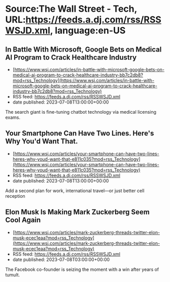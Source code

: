 # Source:The Wall Street - Tech, URL:https://feeds.a.dj.com/rss/RSSWSJD.xml, language:en-US

## In Battle With Microsoft, Google Bets on Medical AI Program to Crack Healthcare Industry
 - [https://www.wsj.com/articles/in-battle-with-microsoft-google-bets-on-medical-ai-program-to-crack-healthcare-industry-bb7c2db8?mod=rss_Technology](https://www.wsj.com/articles/in-battle-with-microsoft-google-bets-on-medical-ai-program-to-crack-healthcare-industry-bb7c2db8?mod=rss_Technology)
 - RSS feed: https://feeds.a.dj.com/rss/RSSWSJD.xml
 - date published: 2023-07-08T13:00:00+00:00

The search giant is fine-tuning chatbot technology via medical licensing exams.

## Your Smartphone Can Have Two Lines. Here's Why You'd Want That.
 - [https://www.wsj.com/articles/your-smartphone-can-have-two-lines-heres-why-youd-want-that-e811c035?mod=rss_Technology](https://www.wsj.com/articles/your-smartphone-can-have-two-lines-heres-why-youd-want-that-e811c035?mod=rss_Technology)
 - RSS feed: https://feeds.a.dj.com/rss/RSSWSJD.xml
 - date published: 2023-07-08T13:00:00+00:00

Add a second plan for work, international travel—or just better cell reception

## Elon Musk Is Making Mark Zuckerberg Seem Cool Again
 - [https://www.wsj.com/articles/mark-zuckerberg-threads-twitter-elon-musk-ecec1eaa?mod=rss_Technology](https://www.wsj.com/articles/mark-zuckerberg-threads-twitter-elon-musk-ecec1eaa?mod=rss_Technology)
 - RSS feed: https://feeds.a.dj.com/rss/RSSWSJD.xml
 - date published: 2023-07-08T03:00:00+00:00

The Facebook co-founder is seizing the moment with a win after years of tumult.

